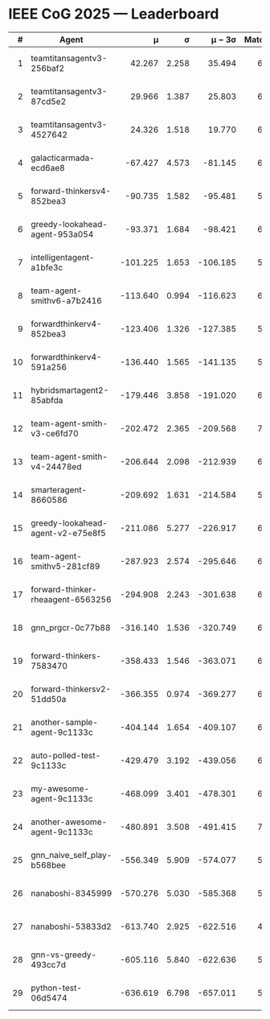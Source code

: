 # IEEE CoG 2025 — Leaderboard

| # | Agent | μ | σ | μ − 3σ | Matches | Updated |
|---:|---|---:|---:|---:|---:|---|
| 1 | teamtitansagentv3-256baf2 | 42.267 | 2.258 | 35.494 | 6566 | 2025-08-19 14:46 |
| 2 | teamtitansagentv3-87cd5e2 | 29.966 | 1.387 | 25.803 | 6812 | 2025-08-19 14:46 |
| 3 | teamtitansagentv3-4527642 | 24.326 | 1.518 | 19.770 | 6314 | 2025-08-19 14:46 |
| 4 | galacticarmada-ecd6ae8 | -67.427 | 4.573 | -81.145 | 6620 | 2025-08-19 14:46 |
| 5 | forward-thinkersv4-852bea3 | -90.735 | 1.582 | -95.481 | 5793 | 2025-08-19 14:46 |
| 6 | greedy-lookahead-agent-953a054 | -93.371 | 1.684 | -98.421 | 6348 | 2025-08-19 14:46 |
| 7 | intelligentagent-a1bfe3c | -101.225 | 1.653 | -106.185 | 5392 | 2025-08-19 14:46 |
| 8 | team-agent-smithv6-a7b2416 | -113.640 | 0.994 | -116.623 | 6260 | 2025-08-19 14:46 |
| 9 | forwardthinkerv4-852bea3 | -123.406 | 1.326 | -127.385 | 5218 | 2025-08-19 14:46 |
| 10 | forwardthinkerv4-591a256 | -136.440 | 1.565 | -141.135 | 5840 | 2025-08-19 14:46 |
| 11 | hybridsmartagent2-85abfda | -179.446 | 3.858 | -191.020 | 6226 | 2025-08-19 14:46 |
| 12 | team-agent-smith-v3-ce6fd70 | -202.472 | 2.365 | -209.568 | 7022 | 2025-08-19 14:46 |
| 13 | team-agent-smith-v4-24478ed | -206.644 | 2.098 | -212.939 | 6842 | 2025-08-19 14:46 |
| 14 | smarteragent-8660586 | -209.692 | 1.631 | -214.584 | 5525 | 2025-08-19 14:46 |
| 15 | greedy-lookahead-agent-v2-e75e8f5 | -211.086 | 5.277 | -226.917 | 6728 | 2025-08-19 14:46 |
| 16 | team-agent-smithv5-281cf89 | -287.923 | 2.574 | -295.646 | 6740 | 2025-08-19 14:46 |
| 17 | forward-thinker-rheaagent-6563256 | -294.908 | 2.243 | -301.638 | 6182 | 2025-08-19 14:46 |
| 18 | gnn_prgcr-0c77b88 | -316.140 | 1.536 | -320.749 | 6210 | 2025-08-19 14:46 |
| 19 | forward-thinkers-7583470 | -358.433 | 1.546 | -363.071 | 6000 | 2025-08-19 14:46 |
| 20 | forward-thinkersv2-51dd50a | -366.355 | 0.974 | -369.277 | 6782 | 2025-08-19 14:46 |
| 21 | another-sample-agent-9c1133c | -404.144 | 1.654 | -409.107 | 6400 | 2025-08-19 14:46 |
| 22 | auto-polled-test-9c1133c | -429.479 | 3.192 | -439.056 | 6060 | 2025-08-19 14:46 |
| 23 | my-awesome-agent-9c1133c | -468.099 | 3.401 | -478.301 | 6880 | 2025-08-19 14:46 |
| 24 | another-awesome-agent-9c1133c | -480.891 | 3.508 | -491.415 | 7060 | 2025-08-19 14:46 |
| 25 | gnn_naive_self_play-b568bee | -556.349 | 5.909 | -574.077 | 5360 | 2025-08-19 14:46 |
| 26 | nanaboshi-8345999 | -570.276 | 5.030 | -585.368 | 5640 | 2025-08-19 14:46 |
| 27 | nanaboshi-53833d2 | -613.740 | 2.925 | -622.516 | 4920 | 2025-08-19 14:46 |
| 28 | gnn-vs-greedy-493cc7d | -605.116 | 5.840 | -622.636 | 5460 | 2025-08-19 14:46 |
| 29 | python-test-06d5474 | -636.619 | 6.798 | -657.011 | 5130 | 2025-08-19 14:46 |
